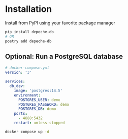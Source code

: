 # Installation

Install from PyPI using your favorite package manager

```bash
pip install depeche-db
# OR
poetry add depeche-db
```


## Optional: Run a PostgreSQL database


```yaml
# docker-compose.yml
version: '3'

services:
  db_dev:
    image: 'postgres:14.5'
    environment:
      POSTGRES_USER: demo
      POSTGRES_PASSWORD: demo
      POSTGRES_DB: demo
    ports:
      - 4888:5432
    restart: unless-stopped
```

```bash
docker compose up -d
```
